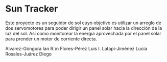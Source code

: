 # Sun Tracker

Este proyecto es un seguidor de sol cuyo objetivo es utilizar un arreglo de dos servomotores para poder dirigir un panel solar hacia la dirección de la luz del sol. Así como monitorear la energía aprovechada por el panel solar para prender un motor de corriente directa.


Alvarez-Góngora Ian R.\n
Flores-Pérez Luis I.
Latapí-Jiménez Lucía
Rosales-Juárez Diego
